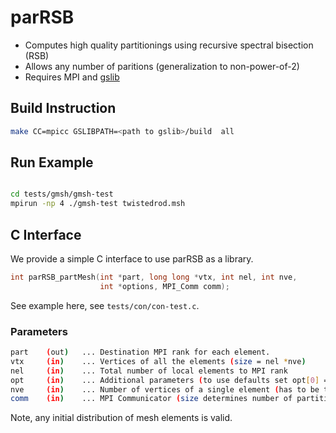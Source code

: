 # parRSB

* Computes high quality partitionings using recursive spectral bisection (RSB)
* Allows any number of paritions (generalization to non-power-of-2)
* Requires MPI and [gslib](https://github.com/gslib/gslib)

## Build Instruction

```sh
make CC=mpicc GSLIBPATH=<path to gslib>/build  all
```

## Run Example

```sh

cd tests/gmsh/gmsh-test
mpirun -np 4 ./gmsh-test twistedrod.msh 
```

## C Interface

We provide a simple C interface to use parRSB as a library.

```C
int parRSB_partMesh(int *part, long long *vtx, int nel, int nve,
                    int *options, MPI_Comm comm);
```

See example here, see `tests/con/con-test.c`.

### Parameters

```sh
part    (out)   ... Destination MPI rank for each element.
vtx     (in)    ... Vertices of all the elements (size = nel *nve)
nel     (in)    ... Total number of local elements to MPI rank
opt     (in)    ... Additional parameters (to use defaults set opt[0] = 0)
nve     (in)    ... Number of vertices of a single element (has to be the same for all)
comm    (in)    ... MPI Communicator (size determines number of partitions)
```

Note, any initial distribution of mesh elements is valid. 
